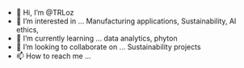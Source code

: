 - 👋 Hi, I’m @TRLoz
- 👀 I’m interested in ... Manufacturing applications, Sustainability, AI ethics, 
- 🌱 I’m currently learning ... data analytics, phyton
- 💞️ I’m looking to collaborate on ... Sustainability projects
- 📫 How to reach me ...

<!---
TRLoz/TRLoz is a ✨ special ✨ repository because its `README.md` (this file) appears on your GitHub profile.
You can click the Preview link to take a look at your changes.
--->
